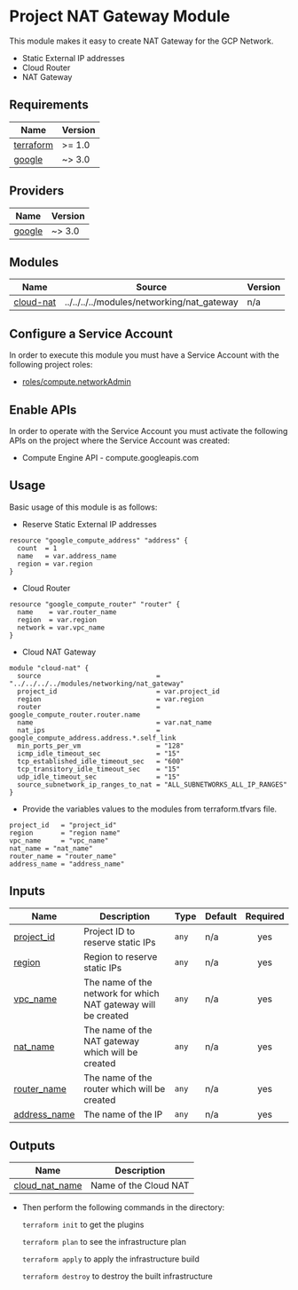 # Project NAT Gateway Module

This module makes it easy to create NAT Gateway for the GCP Network.

- Static External IP addresses
- Cloud Router
- NAT Gateway

## Requirements

| Name | Version |
|------|---------|
| <a name="requirement_terraform"></a> [terraform](#requirement\_terraform) | >= 1.0 |
| <a name="requirement_google"></a> [google](#requirement\_google) | ~> 3.0 |

## Providers

| Name | Version |
|------|---------|
| <a name="provider_google"></a> [google](#provider\_google) | ~> 3.0 |

## Modules

| Name | Source | Version |
|------|--------|---------|
| <a name="module_cloud_dns"></a> [cloud-nat](#module\_cloud_dns_) | ../../../../modules/networking/nat_gateway | n/a |


## Configure a Service Account

In order to execute this module you must have a Service Account with the
following project roles:

- [roles/compute.networkAdmin](https://cloud.google.com/nat/docs/using-nat#iam_permissions)

## Enable APIs

In order to operate with the Service Account you must activate the following APIs on the project where the Service Account was created:

- Compute Engine API - compute.googleapis.com

## Usage
Basic usage of this module is as follows:

* Reserve Static External IP addresses

```hcl
resource "google_compute_address" "address" {
  count  = 1
  name   = var.address_name
  region = var.region
}
```

* Cloud Router

```hcl
resource "google_compute_router" "router" {
  name    = var.router_name
  region  = var.region
  network = var.vpc_name
}
```

* Cloud NAT Gateway

```hcl
module "cloud-nat" {
  source                             = "../../../../modules/networking/nat_gateway"
  project_id                         = var.project_id
  region                             = var.region
  router                             = google_compute_router.router.name
  name                               = var.nat_name
  nat_ips                            = google_compute_address.address.*.self_link
  min_ports_per_vm                   = "128"
  icmp_idle_timeout_sec              = "15"
  tcp_established_idle_timeout_sec   = "600"
  tcp_transitory_idle_timeout_sec    = "15"
  udp_idle_timeout_sec               = "15"
  source_subnetwork_ip_ranges_to_nat = "ALL_SUBNETWORKS_ALL_IP_RANGES"
}
```

* Provide the variables values to the modules from terraform.tfvars file.

```hcl
project_id   = "project_id"
region       = "region name"
vpc_name     = "vpc_name"
nat_name = "nat_name"
router_name = "router_name"
address_name = "address_name"
```

## Inputs

| Name | Description | Type | Default | Required |
|------|-------------|------|---------|:--------:|
| <a name="input_project_id"></a> [project\_id](#input\_project\_id) | Project ID to reserve static IPs | `any` | n/a | yes |
| <a name="input_region"></a> [region](#input\_region) | Region to reserve static IPs | `any` | n/a | yes |
| <a name="input_vpc_name"></a> [vpc\_name](#input\_vpc\_name) | The name of the network for which NAT gateway will be created | `any` | n/a | yes |
| <a name="input_nat_name"></a> [nat_name](#input\_nat\_name) | The name of the NAT gateway which will be created | `any` | n/a | yes |
| <a name="input_router_name"></a> [router_name](#input\_router\_name) | The name of the router which will be created | `any` | n/a | yes |
| <a name="input_address_name"></a> [address_name](#input\_address\_name) | The name of the IP | `any` | n/a | yes |

## Outputs

| Name | Description |
|------|-------------|
| <a name="output_cloud_nat_name"></a> [cloud\_nat\_name](#output\_cloud\_nat\_name) | Name of the Cloud NAT |

* Then perform the following commands in the directory:

   `terraform init` to get the plugins

   `terraform plan` to see the infrastructure plan

   `terraform apply` to apply the infrastructure build

   `terraform destroy` to destroy the built infrastructure